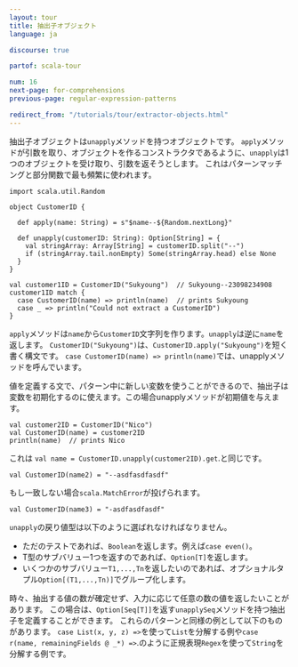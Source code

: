 ```yaml
---
layout: tour
title: 抽出子オブジェクト
language: ja

discourse: true

partof: scala-tour

num: 16
next-page: for-comprehensions
previous-page: regular-expression-patterns

redirect_from: "/tutorials/tour/extractor-objects.html"
---
```


抽出子オブジェクトは`unapply`メソッドを持つオブジェクトです。
`apply`メソッドが引数を取り、オブジェクトを作るコンストラクタであるように、`unapply`は1つのオブジェクトを受け取り、引数を返そうとします。
これはパターンマッチングと部分関数で最も頻繁に使われます。

```tut
import scala.util.Random

object CustomerID {

  def apply(name: String) = s"$name--${Random.nextLong}"

  def unapply(customerID: String): Option[String] = {
    val stringArray: Array[String] = customerID.split("--")
    if (stringArray.tail.nonEmpty) Some(stringArray.head) else None
  }
}

val customer1ID = CustomerID("Sukyoung")  // Sukyoung--23098234908
customer1ID match {
  case CustomerID(name) => println(name)  // prints Sukyoung
  case _ => println("Could not extract a CustomerID")
}
```

`apply`メソッドは`name`から`CustomerID`文字列を作ります。`unapply`は逆に`name`を返します。
 `CustomerID("Sukyoung")`は、`CustomerID.apply("Sukyoung")`を短く書く構文です。
 `case CustomerID(name) => println(name)`では、unapplyメソッドを呼んでいます。

値を定義する文で、パターン中に新しい変数を使うことができるので、抽出子は変数を初期化するのに使えます。この場合unapplyメソッドが初期値を与えます。

```tut
val customer2ID = CustomerID("Nico")
val CustomerID(name) = customer2ID
println(name)  // prints Nico
```
これは `val name = CustomerID.unapply(customer2ID).get`.と同じです。

```tut
val CustomerID(name2) = "--asdfasdfasdf"
```
もし一致しない場合`scala.MatchError`が投げられます。

```tut:fail
val CustomerID(name3) = "-asdfasdfasdf"
```

`unapply`の戻り値型は以下のように選ばれなければなりません。

* ただのテストであれば、`Boolean`を返します。例えば`case even()`。
* T型のサブバリュー1つを返すのであれば、`Option[T]`を返します。
* いくつかのサブバリュー`T1,...,Tn`を返したいのであれば、オプショナルタプル`Option[(T1,...,Tn)]`でグループ化します。

時々、抽出する値の数が確定せず、入力に応じて任意の数の値を返したいことがあります。
この場合は、`Option[Seq[T]]`を返す`unapplySeq`メソッドを持つ抽出子を定義することができます。
これらのパターンと同様の例として以下のものがあります。
`case List(x, y, z) =>`を使って`List`を分解する例や`case r(name, remainingFields @ _*) =>`.のように正規表現`Regex`を使って`String`を分解する例です。
